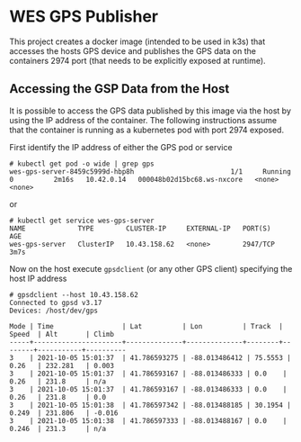 # WES GPS Publisher

This project creates a docker image (intended to be used in k3s) that accesses the hosts GPS device and publishes the GPS data on the containers 2974 port (that needs to be explicitly exposed at runtime).

## Accessing the GSP Data from the Host

It is possible to access the GPS data published by this image via the host by using the IP address of the container.  The
following instructions assume that the container is running as a kubernetes pod with port 2974 exposed.

First identify the IP address of either the GPS pod or service

```
# kubectl get pod -o wide | grep gps
wes-gps-server-8459c5999d-hbp8h                        1/1     Running            0          2m16s   10.42.0.14   000048b02d15bc68.ws-nxcore   <none>           <none>
```

or

```
# kubectl get service wes-gps-server
NAME             TYPE        CLUSTER-IP     EXTERNAL-IP   PORT(S)    AGE
wes-gps-server   ClusterIP   10.43.158.62   <none>        2947/TCP   3m7s
```

Now on the host execute `gpsdclient` (or any other GPS client) specifying the host IP address

```
# gpsdclient --host 10.43.158.62
Connected to gpsd v3.17
Devices: /host/dev/gps

Mode | Time                 | Lat          | Lon          | Track  | Speed  | Alt       | Climb
-----+----------------------+--------------+--------------+--------+--------+-----------+----------
3    | 2021-10-05 15:01:37  | 41.786593275 | -88.013486412 | 75.5553 | 0.26   | 232.281   | 0.003
3    | 2021-10-05 15:01:37  | 41.786593167 | -88.013486333 | 0.0    | 0.26   | 231.8     | n/a
3    | 2021-10-05 15:01:37  | 41.786593167 | -88.013486333 | 0.0    | 0.26   | 231.8     | 0.0
3    | 2021-10-05 15:01:38  | 41.786597342 | -88.013488185 | 30.1954 | 0.249  | 231.806   | -0.016
3    | 2021-10-05 15:01:38  | 41.786597333 | -88.013488167 | 0.0    | 0.246  | 231.3     | n/a
```

